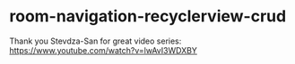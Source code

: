 # room-navigation-recyclerview-crud

Thank you Stevdza-San for great video series: https://www.youtube.com/watch?v=lwAvI3WDXBY

